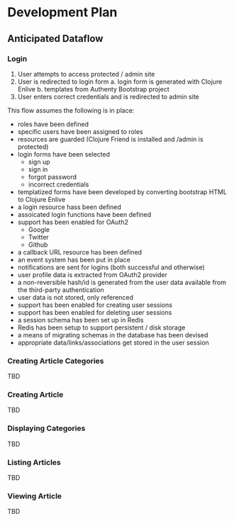 # Development Plan

## Anticipated Dataflow

### Login

1. User attempts to access protected / admin site
2. User is redirected to login form
   a. login form is generated with Clojure Enlive
   b. templates from Authenty Bootstrap project
3. User enters correct credentials and is redirected to admin site

This flow assumes the following is in place:
 * roles have been defined
 * specific users have been assigned to roles
 * resources are guarded (Clojure Friend is installed and /admin is protected)
 * login forms have been selected
   - sign up
   - sign in
   - forgot password
   - incorrect credentials
 * templatized forms have been developed by converting bootstrap HTML to Clojure Enlive
 * a login resource hass been defined
 * assoicated login functions have been defined
 * support has been enabled for OAuth2
   - Google
   - Twitter
   - Github
 * a callback URL resource has been defined
 * an event system has been put in place
 * notifications are sent for logins (both successful and otherwise)
 * user profile data is extracted from OAuth2 provider
 * a non-reversible hash/id is generated from the user data available from the
   third-party authentication
 * user data is not stored, only referenced
 * support has been enabled for creating user sessions
 * support has been enabled for deleting user sessions
 * a session schema has been set up in Redis
 * Redis has been setup to support persistent / disk storage
 * a means of migrating schemas in the database has been devised
 * appropriate data/links/associations get stored in the user session

### Creating Article Categories

TBD

### Creating Article

TBD

### Displaying Categories

TBD

### Listing Articles

TBD

### Viewing Article

TBD
